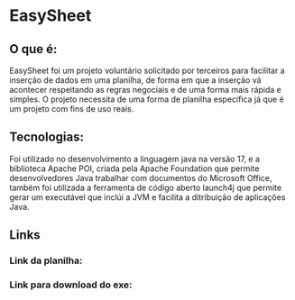 # EasySheet

## O que é:
EasySheet foi um projeto voluntário solicitado por terceiros para facilitar a inserção de dados em uma planilha, de forma em que a inserção vá acontecer respeitando as regras negociais e de uma forma mais rápida e simples.
O projeto necessita de uma forma de planilha especifica já que é um projeto com fins de uso reais.

## Tecnologias:
Foi utilizado no desenvolvimento a linguagem java na versão 17, e a biblioteca Apache POI, criada pela Apache Foundation que permite desenvolvedores Java trabalhar com documentos do Microsoft Office, também foi utilizada a ferramenta de código aberto launch4j que permite gerar um executável que inclúi a JVM e facilita a ditribuição de aplicações Java. 

## Links

### Link da planilha:

### Link para download do exe:
